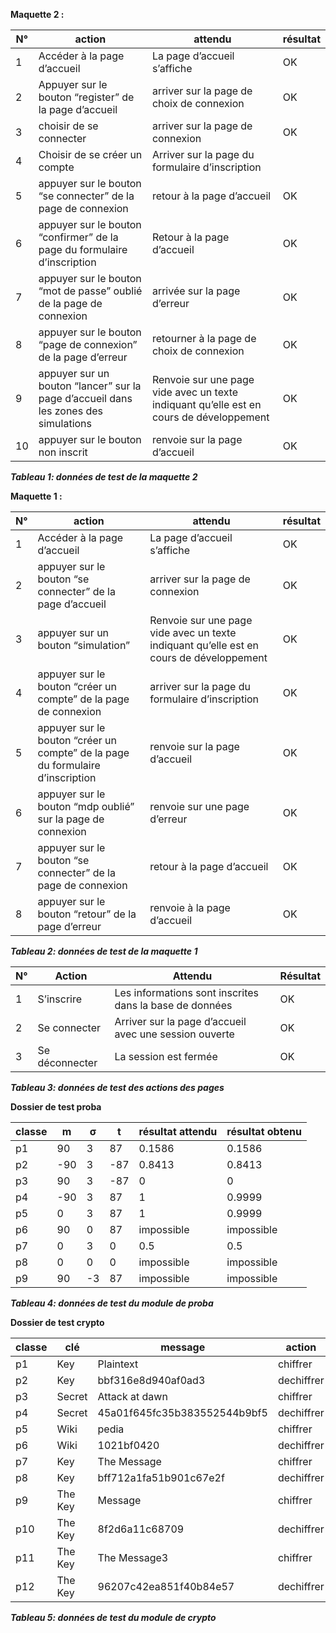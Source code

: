 **Maquette 2 :**



|N°|action|attendu|résultat|
| - | - | - | - |
|1|Accéder à la page d’accueil|La page d’accueil s’affiche|OK|
|2|Appuyer sur le bouton “register” de la page d’accueil|arriver sur la page de choix de connexion|OK|
|3|choisir de se connecter|arriver sur la page de connexion|OK|
|4|Choisir de se créer un compte|Arriver sur la page du formulaire d’inscription||
|5|appuyer sur le bouton “se connecter” de la page de connexion|retour à la page d’accueil|OK|
|6|appuyer sur le bouton “confirmer” de la page du formulaire d’inscription|Retour à la page d’accueil|OK|
|7|appuyer sur le bouton “mot de passe” oublié de la page de connexion|arrivée sur la page d’erreur|OK|
|8|appuyer sur le bouton “page de connexion” de la page d’erreur|retourner à la page de choix de connexion|OK|
|9|appuyer sur un bouton “lancer” sur la page d’accueil dans les zones des simulations|Renvoie sur une page vide avec un texte indiquant qu’elle est en cours de développement|OK|
|10|appuyer sur le bouton non inscrit|renvoie sur la page d’accueil|OK|

***Tableau 1: données de test de la maquette 2***

**Maquette 1 :**



|N°|action|attendu|résultat|
| - | - | - | - |
|1|Accéder à la page d’accueil|La page d’accueil s’affiche|OK|
|2|appuyer sur le bouton “se connecter” de la page d’accueil|arriver sur la page de connexion|OK|
|3|appuyer sur un bouton “simulation”|Renvoie sur une page vide avec un texte indiquant qu’elle est en cours de développement|OK|
|4|appuyer sur le bouton “créer un compte” de la page de connexion|arriver sur la page du formulaire d’inscription|OK|
|5|appuyer sur le bouton “créer un compte” de la page du formulaire d’inscription|renvoie sur la page d’accueil|OK|
|6|appuyer sur le bouton “mdp oublié” sur la page de connexion|renvoie sur une page d’erreur|OK|
|7|appuyer sur le bouton “se connecter” de la page de connexion|retour à la page d’accueil|OK|
|8|appuyer sur le bouton “retour” de la page d’erreur|renvoie à la page d’accueil|OK|
***Tableau 2: données de test de la maquette 1***


|N°|Action|Attendu|Résultat|
| - | - | - | - |
|1|S’inscrire|Les informations sont inscrites dans la base de données|OK|
|2|Se connecter|Arriver sur la page d’accueil avec une session ouverte|OK|
|3|Se déconnecter|La session est fermée|OK|
***Tableau 3: données de test des actions des pages***

**Dossier de test proba**

|classe|m|σ|t|résultat attendu|résultat obtenu|
 | - | - | - | - | - | - |
|p1|90|3|87|0.1586|0.1586|
|p2|-90|3|-87|0.8413|0.8413|
|p3|90|3|-87|0|0|
|p4|-90|3|87|1|0.9999|
|p5|0|3|87|1|0.9999|
|p6|90|0|87|impossible|impossible|
|p7|0|3|0|0.5|0.5|
|p8|0|0|0|impossible|impossible|
|p9|90|-3|87|impossible|impossible
***Tableau 4: données de test du module de proba***



**Dossier de test crypto**

|classe|clé|message|action|résultat attendu|résultat obtenu|
 | - | - | - | - | - | - |
|p1|Key|Plaintext|chiffrer|bbf316e8d940af0ad3|bbf316e8d940af0ad3|
|p2|Key|bbf316e8d940af0ad3|dechiffrer|Plaintext|Plaintext|
|p3|Secret|Attack at dawn|chiffrer|45a01f645fc35b383552544b9bf5|45a01f645fc35b383552544b9bf5|
|p4|Secret|45a01f645fc35b383552544b9bf5|dechiffrer|Attack at dawn|Attack at dawn|
|p5|Wiki|pedia|chiffrer|1021bf0420|1021bf0420|
|p6|Wiki|1021bf0420|dechiffrer|pedia|pedia|
|p7|Key|The Message|chiffrer|bff712a1fa51b901c67e2f|bff712a1fa51b901c67e2f|
|p8|Key|bff712a1fa51b901c67e2f|dechiffrer|The Message|The Message|
|p9|The Key|Message|chiffrer|8f2d6a11c68709|8f2d6a11c68709|
|p10|The Key|8f2d6a11c68709|dechiffrer|Message|Message|
|p11|The Key|The Message3|chiffrer|96207c42ea851f40b84e57|96207c42ea851f40b84e57|
|p12|The Key|96207c42ea851f40b84e57|dechiffrer|The Message|The Message|
***Tableau 5: données de test du module de crypto***